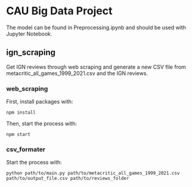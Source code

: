 # CAU Big Data Project

The model can be found in Preprocessing.ipynb and should be used with Jupyter Notebook.

## ign_scraping

Get IGN reviews through web scraping and generate a new CSV file from metacritic_all_games_1999_2021.csv and the IGN reviews.

### web_scraping

First, install packages with:
```
npm install
```

Then, start the process with:
```
npm start
```

### csv_formater

Start the process with:
```
python path/to/main.py path/to/metacritic_all_games_1999_2021.csv path/to/output_file.csv path/to/reviews_folder
```


